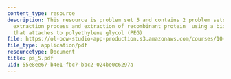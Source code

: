 ```yaml
---
content_type: resource
description: This resource is problem set 5 and contains 2 problem sets on countercurrent
  extraction process and extraction of recombinant protein  using a biospecific ligand
  that attaches to polyethylene glycol (PEG)
file: https://ol-ocw-studio-app-production.s3.amazonaws.com/courses/10-445-separation-processes-for-biochemical-products-summer-2005/55e8ee67b4e1fbc7bbc2024be0c6297a_ps_5.pdf
file_type: application/pdf
resourcetype: Document
title: ps_5.pdf
uid: 55e8ee67-b4e1-fbc7-bbc2-024be0c6297a
---
```

